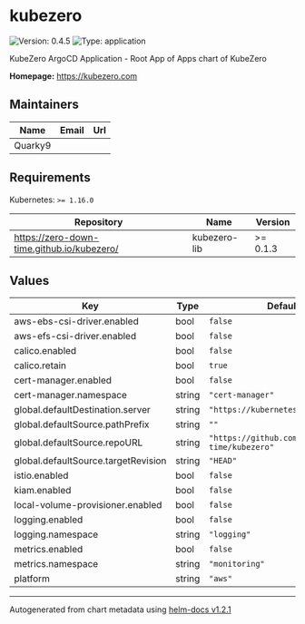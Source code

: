 # kubezero

![Version: 0.4.5](https://img.shields.io/badge/Version-0.4.5-informational?style=flat-square) ![Type: application](https://img.shields.io/badge/Type-application-informational?style=flat-square)

KubeZero ArgoCD Application - Root App of Apps chart of KubeZero

**Homepage:** <https://kubezero.com>

## Maintainers

| Name | Email | Url |
| ---- | ------ | --- |
| Quarky9 |  |  |

## Requirements

Kubernetes: `>= 1.16.0`

| Repository | Name | Version |
|------------|------|---------|
| https://zero-down-time.github.io/kubezero/ | kubezero-lib | >= 0.1.3 |

## Values

| Key | Type | Default | Description |
|-----|------|---------|-------------|
| aws-ebs-csi-driver.enabled | bool | `false` |  |
| aws-efs-csi-driver.enabled | bool | `false` |  |
| calico.enabled | bool | `false` |  |
| calico.retain | bool | `true` |  |
| cert-manager.enabled | bool | `false` |  |
| cert-manager.namespace | string | `"cert-manager"` |  |
| global.defaultDestination.server | string | `"https://kubernetes.default.svc"` |  |
| global.defaultSource.pathPrefix | string | `""` |  |
| global.defaultSource.repoURL | string | `"https://github.com/zero-down-time/kubezero"` |  |
| global.defaultSource.targetRevision | string | `"HEAD"` |  |
| istio.enabled | bool | `false` |  |
| kiam.enabled | bool | `false` |  |
| local-volume-provisioner.enabled | bool | `false` |  |
| logging.enabled | bool | `false` |  |
| logging.namespace | string | `"logging"` |  |
| metrics.enabled | bool | `false` |  |
| metrics.namespace | string | `"monitoring"` |  |
| platform | string | `"aws"` |  |

----------------------------------------------
Autogenerated from chart metadata using [helm-docs v1.2.1](https://github.com/norwoodj/helm-docs/releases/v1.2.1)
